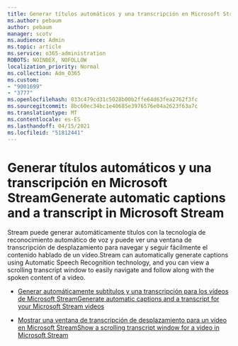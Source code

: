 ```yaml
---
title: Generar títulos automáticos y una transcripción en Microsoft Stream
ms.author: pebaum
author: pebaum
manager: scotv
ms.audience: Admin
ms.topic: article
ms.service: o365-administration
ROBOTS: NOINDEX, NOFOLLOW
localization_priority: Normal
ms.collection: Adm_O365
ms.custom:
- "9001699"
- "3777"
ms.openlocfilehash: 033c479cd31c5028b00b2ffe64d63fea2762f3fc
ms.sourcegitcommit: 8bc60ec34bc1e40685e3976576e04a2623f63a7c
ms.translationtype: MT
ms.contentlocale: es-ES
ms.lasthandoff: 04/15/2021
ms.locfileid: "51812441"
---
```

# <a name="generate-automatic-captions-and-a-transcript-in-microsoft-stream"></a><span data-ttu-id="3ec6d-102">Generar títulos automáticos y una transcripción en Microsoft Stream</span><span class="sxs-lookup"><span data-stu-id="3ec6d-102">Generate automatic captions and a transcript in Microsoft Stream</span></span>

<span data-ttu-id="3ec6d-103">Stream puede generar automáticamente títulos con la tecnología de reconocimiento automático de voz y puede ver una ventana de transcripción de desplazamiento para navegar y seguir fácilmente el contenido hablado de un vídeo.</span><span class="sxs-lookup"><span data-stu-id="3ec6d-103">Stream can automatically generate captions using Automatic Speech Recognition technology, and you can view a scrolling transcript window to easily navigate and follow along with the spoken content of a video.</span></span>

- [<span data-ttu-id="3ec6d-104">Generar automáticamente subtítulos y una transcripción para los vídeos de Microsoft Stream</span><span class="sxs-lookup"><span data-stu-id="3ec6d-104">Generate automatic captions and a transcript for your Microsoft Stream videos</span></span>](https://docs.microsoft.com/stream/portal-autogenerate-captions)

- [<span data-ttu-id="3ec6d-105">Mostrar una ventana de transcripción de desplazamiento para un vídeo en Microsoft Stream</span><span class="sxs-lookup"><span data-stu-id="3ec6d-105">Show a scrolling transcript window for a video in Microsoft Stream</span></span>](https://docs.microsoft.com/stream/portal-configure-transcript-mode)
